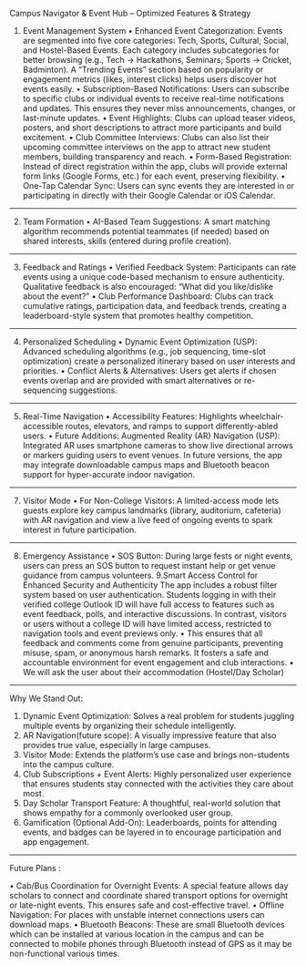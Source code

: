 Campus Navigator & Event Hub – Optimized Features & Strategy
 1. Event Management System
   •	Enhanced Event Categorization:
      Events are segmented into five core categories: Tech, Sports, Cultural, Social, and Hostel-Based Events. Each category 
      includes subcategories for better browsing (e.g., Tech → Hackathons, Seminars; Sports → Cricket, Badminton).
      A “Trending Events” section based on popularity or engagement metrics (likes, interest clicks) helps users discover hot 
      events easily.
    •	Subscription-Based Notifications:
      Users can subscribe to specific clubs or individual events to receive real-time notifications and updates. This ensures 
      they never miss announcements, changes, or last-minute updates.
    •	Event Highlights:
      Clubs can upload teaser videos, posters, and short descriptions to attract more participants and build excitement.
    •	Club Committee Interviews:
      Clubs can also list their upcoming committee interviews on the app to attract new student members, building 
      transparency and reach.
    •	Form-Based Registration:
      Instead of direct registration within the app, clubs will provide external form links (Google Forms, etc.) for each 
      event, preserving flexibility.
    •	One-Tap Calendar Sync:
      Users can sync events they are interested in or participating in directly with their Google Calendar or iOS Calendar.
________________________________________
2. Team Formation
•	AI-Based Team Suggestions:
A smart matching algorithm recommends potential teammates (if needed) based on shared interests, skills (entered during profile creation).

________________________________________
3. Feedback and Ratings
•	Verified Feedback System:
Participants can rate events using a unique code-based mechanism to ensure authenticity.
Qualitative feedback is also encouraged: “What did you like/dislike about the event?”
•	Club Performance Dashboard:
Clubs can track cumulative ratings, participation data, and feedback trends, creating a leaderboard-style system that promotes healthy competition.
________________________________________
4. Personalized Scheduling
•	Dynamic Event Optimization (USP):
Advanced scheduling algorithms (e.g., job sequencing, time-slot optimization) create a personalized itinerary based on user interests and priorities.
•	Conflict Alerts & Alternatives:
Users get alerts if chosen events overlap and are provided with smart alternatives or re-sequencing suggestions.
________________________________________
5. Real-Time Navigation
•	Accessibility Features:
Highlights wheelchair-accessible routes, elevators, and ramps to support differently-abled users.
•	Future Additions:
  Augmented Reality (AR) Navigation (USP):
  Integrated AR uses smartphone cameras to show live directional arrows or markers guiding users to event venues.
In future versions, the app may integrate downloadable campus maps and Bluetooth beacon support for hyper-accurate indoor navigation.
________________________________________
7. Visitor Mode
•	For Non-College Visitors:
A limited-access mode lets guests explore key campus landmarks (library, auditorium, cafeteria) with AR navigation and view a live feed of ongoing events to spark interest in future participation.
________________________________________
8. Emergency Assistance
•	SOS Button:
During large fests or night events, users can press an SOS button to request instant help or get venue guidance from campus volunteers.
9.Smart Access Control for Enhanced Security and Authenticity
The app includes a robust filter system based on user authentication. Students logging in with their verified college Outlook ID will have full access to features such as event feedback, polls, and interactive discussions. In contrast, visitors or users without a college ID will have limited access, restricted to navigation tools and event previews only.
•	This ensures that all feedback and comments come from genuine participants, preventing misuse, spam, or anonymous harsh remarks. It fosters a safe and accountable environment for event engagement and club interactions.
•	We will ask the user about their accommodation (Hostel/Day Scholar)
________________________________________
Why We Stand Out:
1.	Dynamic Event Optimization:
Solves a real problem for students juggling multiple events by organizing their schedule intelligently.
2.	AR Navigation(future scope):
A visually impressive feature that also provides true value, especially in large campuses.
3.	Visitor Mode:
Extends the platform’s use case and brings non-students into the campus culture.
4.	Club Subscriptions + Event Alerts:
Highly personalized user experience that ensures students stay connected with the activities they care about most.
5.	Day Scholar Transport Feature:
A thoughtful, real-world solution that shows empathy for a commonly overlooked user group.
6.	Gamification (Optional Add-On):
Leaderboards, points for attending events, and badges can be layered in to encourage participation and app engagement.
________________________________________
Future Plans :
 
•	Cab/Bus Coordination for Overnight Events:
A special feature allows day scholars to connect and coordinate shared transport options for overnight or late-night events. This ensures safe and cost-effective travel.
•	Offline Navigation: For places with unstable internet connections users can download maps.
•	Bluetooth Beacons: These are small Bluetooth devices which can be installed at various location in the campus and can be connected to mobile phones through Bluetooth instead of GPS as it may be non-functional various times.
